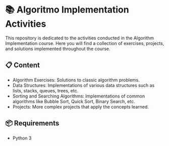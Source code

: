# 📚 Algoritmo Implementation Activities
This repository is dedicated to the activities conducted in the Algorithm Implementation course. Here you will find a collection of exercises, projects, and solutions implemented throughout the course.

## 📋 Content
- Algorithm Exercises: Solutions to classic algorithm problems.
- Data Structures: Implementations of various data structures such as lists, stacks, queues, trees, etc.
- Sorting and Searching Algorithms: Implementations of common algorithms like Bubble Sort, Quick Sort, Binary Search, etc.
- Projects: More complex projects that apply the concepts learned.

## 📦 Requirements
- Python 3
